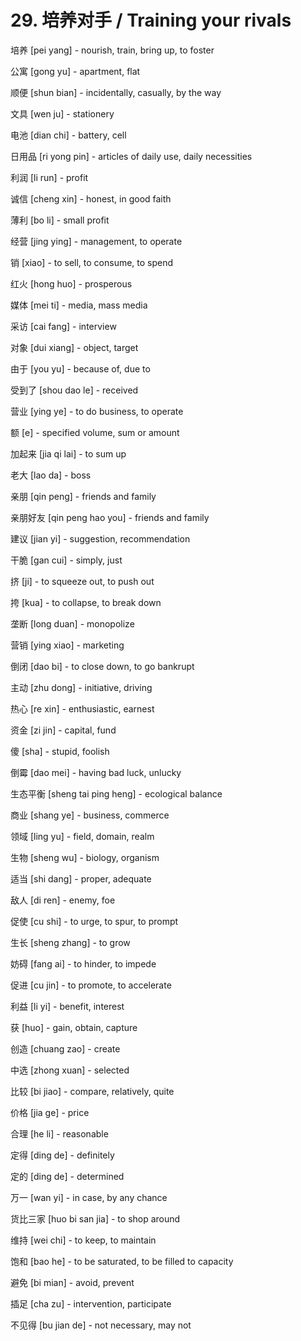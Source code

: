 # 29. 培养对手 / Training your rivals

培养 [pei yang] - nourish, train, bring up, to foster

公寓 [gong yu] - apartment, flat

顺便 [shun bian] - incidentally, casually, by the way

文具 [wen ju] - stationery

电池 [dian chi] - battery, cell

日用品 [ri yong pin] - articles of daily use, daily necessities

利润 [li run] - profit

诚信 [cheng xin] - honest, in good faith

薄利 [bo li] - small profit

经营 [jing ying] - management, to operate

销 [xiao] - to sell, to consume, to spend

红火 [hong huo] - prosperous

媒体 [mei ti] - media, mass media

采访 [cai fang] - interview

对象 [dui xiang] - object, target

由于 [you yu] - because of, due to

受到了 [shou dao le] - received

营业 [ying ye] - to do business, to operate

额 [e] - specified volume, sum or amount

加起来 [jia qi lai] - to sum up

老大 [lao da] - boss

亲朋 [qin peng] - friends and family

亲朋好友 [qin peng hao you] - friends and family

建议 [jian yi] - suggestion, recommendation

干脆 [gan cui] - simply, just

挤 [ji] - to squeeze out, to push out

挎 [kua] - to collapse, to break down

垄断 [long duan] - monopolize

营销 [ying xiao] - marketing

倒闭 [dao bi] - to close down, to go bankrupt

主动 [zhu dong] - initiative, driving

热心 [re xin] - enthusiastic, earnest

资金 [zi jin] - capital, fund

傻 [sha] - stupid, foolish

倒霉 [dao mei] - having bad luck, unlucky

生态平衡 [sheng tai ping heng] - ecological balance

商业 [shang ye] - business, commerce

领域 [ling yu] - field, domain, realm

生物 [sheng wu] - biology, organism

适当 [shi dang] - proper, adequate

敌人 [di ren] - enemy, foe

促使 [cu shi] - to urge, to spur, to prompt

生长 [sheng zhang] - to grow

妨碍 [fang ai] - to hinder, to impede

促进 [cu jin] - to promote, to accelerate

利益 [li yi] - benefit, interest

获 [huo] - gain, obtain, capture

创造 [chuang zao] - create

中选 [zhong xuan] - selected

比较 [bi jiao] - compare, relatively, quite

价格 [jia ge] - price

合理 [he li] - reasonable

定得 [ding de] - definitely

定的 [ding de] - determined

万一 [wan yi] - in case, by any chance

货比三家 [huo bi san jia] - to shop around

维持 [wei chi] - to keep, to maintain

饱和 [bao he] - to be saturated, to be filled to capacity

避免 [bi mian] - avoid, prevent

插足 [cha zu] - intervention, participate

不见得 [bu jian de] - not necessary, may not